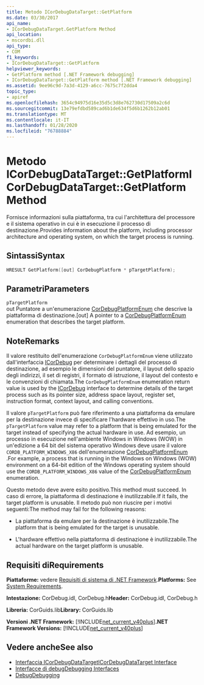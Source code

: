 ```yaml
---
title: Metodo ICorDebugDataTarget::GetPlatform
ms.date: 03/30/2017
api_name:
- ICorDebugDataTarget.GetPlatform Method
api_location:
- mscordbi.dll
api_type:
- COM
f1_keywords:
- ICorDebugDataTarget::GetPlatform
helpviewer_keywords:
- GetPlatform method [.NET Framework debugging]
- ICorDebugDataTarget::GetPlatform method [.NET Framework debugging]
ms.assetid: 9ee96c9d-7a3d-4129-a6cc-7675c7f2dda4
topic_type:
- apiref
ms.openlocfilehash: 3654c94975d16e35d5c3d8e762730d17509a2c6d
ms.sourcegitcommit: 13e79efdbd589cad6b1de634f5d6b1262b12ab01
ms.translationtype: MT
ms.contentlocale: it-IT
ms.lasthandoff: 01/28/2020
ms.locfileid: "76788884"
---
```

# <a name="icordebugdatatargetgetplatform-method"></a><span data-ttu-id="cd1d8-102">Metodo ICorDebugDataTarget::GetPlatform</span><span class="sxs-lookup"><span data-stu-id="cd1d8-102">ICorDebugDataTarget::GetPlatform Method</span></span>
<span data-ttu-id="cd1d8-103">Fornisce informazioni sulla piattaforma, tra cui l'architettura del processore e il sistema operativo in cui è in esecuzione il processo di destinazione.</span><span class="sxs-lookup"><span data-stu-id="cd1d8-103">Provides information about the platform, including processor architecture and operating system, on which the target process is running.</span></span>  
  
## <a name="syntax"></a><span data-ttu-id="cd1d8-104">Sintassi</span><span class="sxs-lookup"><span data-stu-id="cd1d8-104">Syntax</span></span>  
  
```cpp  
HRESULT GetPlatform([out] CorDebugPlatform * pTargetPlatform);  
```  
  
## <a name="parameters"></a><span data-ttu-id="cd1d8-105">Parametri</span><span class="sxs-lookup"><span data-stu-id="cd1d8-105">Parameters</span></span>  
 `pTargetPlatform`  
 <span data-ttu-id="cd1d8-106">out Puntatore a un'enumerazione [CorDebugPlatformEnum](cordebugplatform-enumeration.md) che descrive la piattaforma di destinazione.</span><span class="sxs-lookup"><span data-stu-id="cd1d8-106">[out] A pointer to a [CorDebugPlatformEnum](cordebugplatform-enumeration.md) enumeration that describes the target platform.</span></span>  
  
## <a name="remarks"></a><span data-ttu-id="cd1d8-107">Note</span><span class="sxs-lookup"><span data-stu-id="cd1d8-107">Remarks</span></span>  
 <span data-ttu-id="cd1d8-108">Il valore restituito dell'enumerazione `CorDebugPlatformEnum` viene utilizzato dall'interfaccia [ICorDebug](icordebug-interface.md) per determinare i dettagli del processo di destinazione, ad esempio le dimensioni del puntatore, il layout dello spazio degli indirizzi, il set di registri, il formato di istruzione, il layout del contesto e le convenzioni di chiamata.</span><span class="sxs-lookup"><span data-stu-id="cd1d8-108">The `CorDebugPlatformEnum` enumeration return value is used by the [ICorDebug](icordebug-interface.md) interface to determine details of the target process such as its pointer size, address space layout, register set, instruction format, context layout, and calling conventions.</span></span>  
  
 <span data-ttu-id="cd1d8-109">Il valore `pTargetPlatform` può fare riferimento a una piattaforma da emulare per la destinazione invece di specificare l'hardware effettivo in uso.</span><span class="sxs-lookup"><span data-stu-id="cd1d8-109">The `pTargetPlatform` value may refer to a platform that is being emulated for the target instead of specifying the actual hardware in use.</span></span> <span data-ttu-id="cd1d8-110">Ad esempio, un processo in esecuzione nell'ambiente Windows in Windows (WOW) in un'edizione a 64 bit del sistema operativo Windows deve usare il valore `CORDB_PLATFORM_WINDOWS_X86` dell'enumerazione [CorDebugPlatformEnum](cordebugplatform-enumeration.md) .</span><span class="sxs-lookup"><span data-stu-id="cd1d8-110">For example, a process that is running in the Windows on Windows (WOW) environment on a 64-bit edition of the Windows operating system should use the `CORDB_PLATFORM_WINDOWS_X86` value of the [CorDebugPlatformEnum](cordebugplatform-enumeration.md) enumeration.</span></span>  
  
 <span data-ttu-id="cd1d8-111">Questo metodo deve avere esito positivo.</span><span class="sxs-lookup"><span data-stu-id="cd1d8-111">This method must succeed.</span></span> <span data-ttu-id="cd1d8-112">In caso di errore, la piattaforma di destinazione è inutilizzabile.</span><span class="sxs-lookup"><span data-stu-id="cd1d8-112">If it fails, the target platform is unusable.</span></span> <span data-ttu-id="cd1d8-113">Il metodo può non riuscire per i motivi seguenti:</span><span class="sxs-lookup"><span data-stu-id="cd1d8-113">The method may fail for the following reasons:</span></span>  
  
- <span data-ttu-id="cd1d8-114">La piattaforma da emulare per la destinazione è inutilizzabile.</span><span class="sxs-lookup"><span data-stu-id="cd1d8-114">The platform that is being emulated for the target is unusable.</span></span>  
  
- <span data-ttu-id="cd1d8-115">L'hardware effettivo nella piattaforma di destinazione è inutilizzabile.</span><span class="sxs-lookup"><span data-stu-id="cd1d8-115">The actual hardware on the target platform is unusable.</span></span>  
  
## <a name="requirements"></a><span data-ttu-id="cd1d8-116">Requisiti di</span><span class="sxs-lookup"><span data-stu-id="cd1d8-116">Requirements</span></span>  
 <span data-ttu-id="cd1d8-117">**Piattaforme:** vedere [Requisiti di sistema di .NET Framework](../../../../docs/framework/get-started/system-requirements.md).</span><span class="sxs-lookup"><span data-stu-id="cd1d8-117">**Platforms:** See [System Requirements](../../../../docs/framework/get-started/system-requirements.md).</span></span>  
  
 <span data-ttu-id="cd1d8-118">**Intestazione:** CorDebug.idl, CorDebug.h</span><span class="sxs-lookup"><span data-stu-id="cd1d8-118">**Header:** CorDebug.idl, CorDebug.h</span></span>  
  
 <span data-ttu-id="cd1d8-119">**Libreria:** CorGuids.lib</span><span class="sxs-lookup"><span data-stu-id="cd1d8-119">**Library:** CorGuids.lib</span></span>  
  
 <span data-ttu-id="cd1d8-120">**Versioni .NET Framework:** [!INCLUDE[net_current_v40plus](../../../../includes/net-current-v40plus-md.md)]</span><span class="sxs-lookup"><span data-stu-id="cd1d8-120">**.NET Framework Versions:** [!INCLUDE[net_current_v40plus](../../../../includes/net-current-v40plus-md.md)]</span></span>  
  
## <a name="see-also"></a><span data-ttu-id="cd1d8-121">Vedere anche</span><span class="sxs-lookup"><span data-stu-id="cd1d8-121">See also</span></span>

- [<span data-ttu-id="cd1d8-122">Interfaccia ICorDebugDataTarget</span><span class="sxs-lookup"><span data-stu-id="cd1d8-122">ICorDebugDataTarget Interface</span></span>](icordebugdatatarget-interface.md)
- [<span data-ttu-id="cd1d8-123">Interfacce di debug</span><span class="sxs-lookup"><span data-stu-id="cd1d8-123">Debugging Interfaces</span></span>](debugging-interfaces.md)
- [<span data-ttu-id="cd1d8-124">Debug</span><span class="sxs-lookup"><span data-stu-id="cd1d8-124">Debugging</span></span>](index.md)
